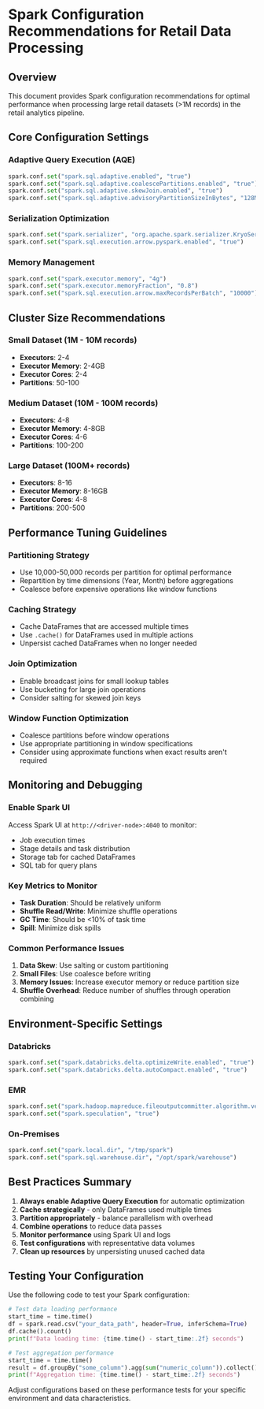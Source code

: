 # Spark Configuration Recommendations for Retail Data Processing

## Overview
This document provides Spark configuration recommendations for optimal performance when processing large retail datasets (>1M records) in the retail analytics pipeline.

## Core Configuration Settings

### Adaptive Query Execution (AQE)
```python
spark.conf.set("spark.sql.adaptive.enabled", "true")
spark.conf.set("spark.sql.adaptive.coalescePartitions.enabled", "true")
spark.conf.set("spark.sql.adaptive.skewJoin.enabled", "true")
spark.conf.set("spark.sql.adaptive.advisoryPartitionSizeInBytes", "128MB")
```

### Serialization Optimization
```python
spark.conf.set("spark.serializer", "org.apache.spark.serializer.KryoSerializer")
spark.conf.set("spark.sql.execution.arrow.pyspark.enabled", "true")
```

### Memory Management
```python
spark.conf.set("spark.executor.memory", "4g")
spark.conf.set("spark.executor.memoryFraction", "0.8")
spark.conf.set("spark.sql.execution.arrow.maxRecordsPerBatch", "10000")
```

## Cluster Size Recommendations

### Small Dataset (1M - 10M records)
- **Executors**: 2-4
- **Executor Memory**: 2-4GB
- **Executor Cores**: 2-4
- **Partitions**: 50-100

### Medium Dataset (10M - 100M records)
- **Executors**: 4-8
- **Executor Memory**: 4-8GB
- **Executor Cores**: 4-6
- **Partitions**: 100-200

### Large Dataset (100M+ records)
- **Executors**: 8-16
- **Executor Memory**: 8-16GB
- **Executor Cores**: 4-8
- **Partitions**: 200-500

## Performance Tuning Guidelines

### Partitioning Strategy
- Use 10,000-50,000 records per partition for optimal performance
- Repartition by time dimensions (Year, Month) before aggregations
- Coalesce before expensive operations like window functions

### Caching Strategy
- Cache DataFrames that are accessed multiple times
- Use `.cache()` for DataFrames used in multiple actions
- Unpersist cached DataFrames when no longer needed

### Join Optimization
- Enable broadcast joins for small lookup tables
- Use bucketing for large join operations
- Consider salting for skewed join keys

### Window Function Optimization
- Coalesce partitions before window operations
- Use appropriate partitioning in window specifications
- Consider using approximate functions when exact results aren't required

## Monitoring and Debugging

### Enable Spark UI
Access Spark UI at `http://<driver-node>:4040` to monitor:
- Job execution times
- Stage details and task distribution
- Storage tab for cached DataFrames
- SQL tab for query plans

### Key Metrics to Monitor
- **Task Duration**: Should be relatively uniform
- **Shuffle Read/Write**: Minimize shuffle operations
- **GC Time**: Should be <10% of task time
- **Spill**: Minimize disk spills

### Common Performance Issues
1. **Data Skew**: Use salting or custom partitioning
2. **Small Files**: Use coalesce before writing
3. **Memory Issues**: Increase executor memory or reduce partition size
4. **Shuffle Overhead**: Reduce number of shuffles through operation combining

## Environment-Specific Settings

### Databricks
```python
spark.conf.set("spark.databricks.delta.optimizeWrite.enabled", "true")
spark.conf.set("spark.databricks.delta.autoCompact.enabled", "true")
```

### EMR
```python
spark.conf.set("spark.hadoop.mapreduce.fileoutputcommitter.algorithm.version", "2")
spark.conf.set("spark.speculation", "true")
```

### On-Premises
```python
spark.conf.set("spark.local.dir", "/tmp/spark")
spark.conf.set("spark.sql.warehouse.dir", "/opt/spark/warehouse")
```

## Best Practices Summary

1. **Always enable Adaptive Query Execution** for automatic optimization
2. **Cache strategically** - only DataFrames used multiple times
3. **Partition appropriately** - balance parallelism with overhead
4. **Combine operations** to reduce data passes
5. **Monitor performance** using Spark UI and logs
6. **Test configurations** with representative data volumes
7. **Clean up resources** by unpersisting unused cached data

## Testing Your Configuration

Use the following code to test your Spark configuration:

```python
# Test data loading performance
start_time = time.time()
df = spark.read.csv("your_data_path", header=True, inferSchema=True)
df.cache().count()
print(f"Data loading time: {time.time() - start_time:.2f} seconds")

# Test aggregation performance
start_time = time.time()
result = df.groupBy("some_column").agg(sum("numeric_column")).collect()
print(f"Aggregation time: {time.time() - start_time:.2f} seconds")
```

Adjust configurations based on these performance tests for your specific environment and data characteristics.
